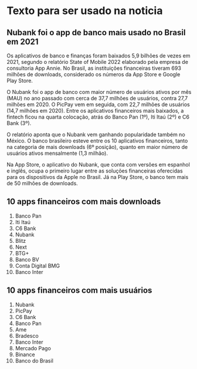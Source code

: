 # Texto para ser usado na noticia

## Nubank foi o app de banco mais usado no Brasil em 2021

Os aplicativos de banco e finanças foram baixados 5,9 bilhões de vezes em 2021, 
segundo o relatório State of Mobile 2022 elaborado pela empresa de consultoria App Annie.
No Brasil, as instituições financeiras tiveram 693 milhões de downloads, considerado os 
números da App Store e Google Play Store.

O Nubank foi o app de banco com maior número de usuários ativos por mês (MAU)
no ano passado com cerca de 37,7 milhões de usuários, contra 27,7 milhões em 2020. 
O PicPay vem em seguida, com 22,7 milhões de usuários (14,7 milhões em 2020). 
Entre os aplicativos financeiros mais baixados, a fintech ficou 
na quarta colocação, atrás do Banco Pan (1º), Iti Itaú (2º) e C6 
Bank (3º).

O relatório aponta que o Nubank vem ganhando popularidade também no México. 
O banco brasileiro esteve entre os 10 aplicativos financeiros, tanto na categoria 
de mais downloads (6º posição), quanto em maior número de usuários ativos mensalmente 
(1,3 milhão).

Na App Store, o aplicativo do Nubank, 
que conta com versões em espanhol e inglês, ocupa o 
primeiro lugar entre as soluções financeiras oferecidas 
para os dispositivos da Apple no Brasil. Já na Play Store, 
o banco tem mais de 50 milhões de downloads.


## 10 apps financeiros com mais downloads
1. Banco Pan
2. Iti Itaú
3. C6 Bank
4. Nubank
5. Blitz
6. Next
7. BTG+
8. Banco BV
9. Conta Digital BMG
10. Banco Inter


## 10 apps financeiros com mais usuários
1. Nubank
2. PicPay
3. C6 Bank
4. Banco Pan
5. Ame
6. Bradesco
7. Banco Inter
8. Mercado Pago
9. Binance
10. Banco do Brasil